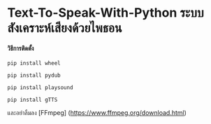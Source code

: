 # Text-To-Speak-With-Python ระบบสังเคราะห์เสียงด้วยไพธอน
#### วิธีการติดตั้ง
```
pip install wheel
```
```
pip install pydub
```
```
pip install playsound
```
```
pip install gTTS
```

และอย่าลืมลง [FFmpeg] (https://www.ffmpeg.org/download.html)
